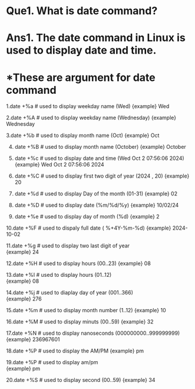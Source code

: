 # Que1. What is date command?
# Ans1. The date command in Linux is used to display date and time.

# *These are argument for date command
 
 
 1.date +%a      # used to display weekday name (Wed)
      {example}  Wed
 
 2.date +%A      # used to display weekday name (Wednesday)
      {example}  Wednesday
 
 3.date +%b      # used to display month name  (Oct)
      {example}   Oct
 
 4. date +%B      # used to display month name  (October)
     {example}    October
 
 5. date +%c      # used to display date and time (Wed Oct  2 07:56:06 2024) 
     {example}    Wed Oct  2 07:56:06 2024
 
 6. date +%C      # used to display first two digit of year  (2024 , 20)
      {example}     20
 
 7. date +%d      # used to display Day of the month (01-31)
     {example}  02
 
 8. date +%D      # used to display date (%m/%d/%y)
     {example}  10/02/24

 9. date +%e      # used to display day of month (%d)
       {example}    2
 
 10.date +%F     # used to dispaly full date ( %+4Y-%m-%d)
       {example}  2024-10-02
 
 11.date +%g     # used to display two last digit of year     
      {example}   24
 
 12.date +%H     # used to display  hours (00..23) 
      {example}  08
 
 13.date +%I     # used to display hours  (01..12)           
     {example}    08
 
 14.date +%j     # used to diaplay day of year (001..366)  
    {example}   276
 
 15.date +%m      # used to display month number (1..12)
    {example}   10
 
 16.date +%M     # used to display minuts   (00..59)
     {example}   32
 
 17.date +%N     # used to display nanoseconds (000000000..999999999)
     {example}    236967601
 
 18.date +%P     # used to display the AM/PM
      {example}    pm
 
 19.date +%P     # used to display am/pm    
      {example}   pm
 
 20.date +%S     # used to display second (00..59)
      {example}      34